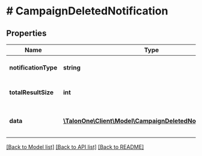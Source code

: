 # # CampaignDeletedNotification

## Properties

Name | Type | Description | Notes
------------ | ------------- | ------------- | -------------
**notificationType** | **string** | The type of the notification | [optional] 
**totalResultSize** | **int** | The total size of the result set. | 
**data** | [**\TalonOne\Client\Model\CampaignDeletedNotificationItem[]**](CampaignDeletedNotificationItem.md) | A list of campaign notification data. | [optional] 

[[Back to Model list]](../../README.md#documentation-for-models) [[Back to API list]](../../README.md#documentation-for-api-endpoints) [[Back to README]](../../README.md)


